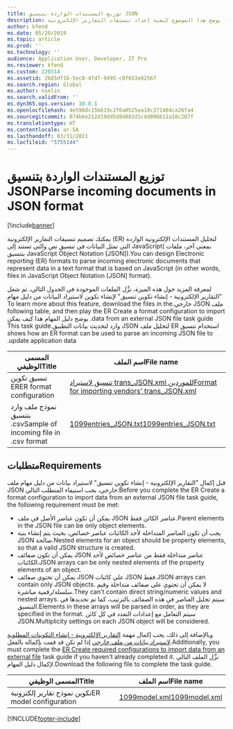 ```yaml
---
title: توزيع المستندات الواردة بتنسيق JSON
description: يوضح هذا الموضوع كيفية إعداد تنسيقات التقارير الإلكترونية (ER) لتحليل المستندات الواردة بتنسيق JavaScript Object Notation (JSON).
author: kfend
ms.date: 05/20/2019
ms.topic: article
ms.prod: ''
ms.technology: ''
audience: Application User, Developer, IT Pro
ms.reviewer: kfend
ms.custom: 220314
ms.assetid: 2685df16-5ec8-4fd7-9495-c0f653e82567
ms.search.region: Global
ms.author: nselin
ms.search.validFrom: ''
ms.dyn365.ops.version: 10.0.1
ms.openlocfilehash: 4e598dc15b619c2f6a0525ea18c371484ca26fa4
ms.sourcegitcommit: 074b6e212d19dd5d84881d1cdd096611a18c207f
ms.translationtype: HT
ms.contentlocale: ar-SA
ms.lasthandoff: 03/31/2021
ms.locfileid: "5755144"
---
```

# <a name="parse-incoming-documents-in-json-format"></a><span data-ttu-id="04343-103">توزيع المستندات الواردة بتنسيق JSON</span><span class="sxs-lookup"><span data-stu-id="04343-103">Parse incoming documents in JSON format</span></span>

[!include[banner](../includes/banner.md)]

<span data-ttu-id="04343-104">يمكنك تصميم تنسيقات التقارير الإلكترونية (ER) لتحليل المستندات الإلكترونية الواردة التي تمثل البيانات في تنسيق نص والتي تستند إلى JavaScript( بمعنى آخر، ملفات بتنسيق JavaScript Object Notation \[JSON\]).</span><span class="sxs-lookup"><span data-stu-id="04343-104">You can design Electronic reporting (ER) formats to parse incoming electronic documents that represent data in a text format that is based on JavaScript (in other words, files in JavaScript Object Notation \[JSON\] format).</span></span>

<span data-ttu-id="04343-105">لمعرفة المزيد حول هذه الميزة، نزِّل الملفات الموجودة في الجدول التالي، ثم شغل "‏‫التقارير الإلكترونية - إنشاء تكوين تنسيق" لإنشاء تكوين لاستيراد البيانات من دليل مهام ملف JSON خارجي.</span><span class="sxs-lookup"><span data-stu-id="04343-105">To learn more about this feature, download the files in the following table, and then play the ER Create a format configuration to import data from an external JSON file task guide.</span></span> <span data-ttu-id="04343-106">يوضح دليل المهام هذا كيف يمكن استخدام تنسيق ER لتحليل ملف JSON وارد لتحديث بيانات التطبيق.</span><span class="sxs-lookup"><span data-stu-id="04343-106">This task guide shows how an ER format can be used to parse an incoming JSON file to update application data.</span></span>

| <span data-ttu-id="04343-107">المسمى الوظيفي</span><span class="sxs-lookup"><span data-stu-id="04343-107">Title</span></span>                                  | <span data-ttu-id="04343-108">اسم الملف</span><span class="sxs-lookup"><span data-stu-id="04343-108">File name</span></span> |
|----------------------------------------|-----------|
| <span data-ttu-id="04343-109">تنسيق تكوين ER</span><span class="sxs-lookup"><span data-stu-id="04343-109">ER format configuration</span></span>                | [<span data-ttu-id="04343-110">تنسيق لاستيراد trans_JSON.xml للموردين</span><span class="sxs-lookup"><span data-stu-id="04343-110">Format for importing vendors' trans_JSON.xml</span></span>](https://go.microsoft.com/fwlink/?linkid=874111) |
| <span data-ttu-id="04343-111">نموذج ملف وارد بتنسيق .csv</span><span class="sxs-lookup"><span data-stu-id="04343-111">Sample of incoming file in .csv format</span></span> | [<span data-ttu-id="04343-112">1099entries_JSON.txt</span><span class="sxs-lookup"><span data-stu-id="04343-112">1099entries_JSON.txt</span></span>](https://go.microsoft.com/fwlink/?linkid=874111) |

## <a name="requirements"></a><span data-ttu-id="04343-113">متطلبات</span><span class="sxs-lookup"><span data-stu-id="04343-113">Requirements</span></span>

<span data-ttu-id="04343-114">قبل إكمال "التقارير الإلكترونية - إنشاء تكوين تنسيق" لاستيراد بيانات من دليل مهام ملف JSON خارجي، يجب استيفاء المتطلب التالي:</span><span class="sxs-lookup"><span data-stu-id="04343-114">Before you complete the ER Create a format configuration to import data from an external JSON file task guide, the following requirement must be met:</span></span>

- <span data-ttu-id="04343-115">يمكن أن تكون عناصر الأصل في ملف JSON عناصر الكائن فقط.</span><span class="sxs-lookup"><span data-stu-id="04343-115">Parent elements in the JSON file can be only object elements.</span></span>
- <span data-ttu-id="04343-116">يجب أن تكون العناصر المتداخلة لأحد الكائنات عناصر خصائص، بحيث يتم إنشاء بنية JSON صالحة.</span><span class="sxs-lookup"><span data-stu-id="04343-116">Nested elements for an object should be property elements, so that a valid JSON structure is created.</span></span>
- <span data-ttu-id="04343-117">يمكن أن تكون صفائف JSON عناصر متداخلة فقط من عناصر خصائص لأحد الكائنات.</span><span class="sxs-lookup"><span data-stu-id="04343-117">JSON arrays can be only nested elements of the property elements of an object.</span></span>
- <span data-ttu-id="04343-118">يمكن أن تحتوي صفائف JSON علي كائنات JSON فقط.</span><span class="sxs-lookup"><span data-stu-id="04343-118">JSON arrays can contain only JSON objects.</span></span> <span data-ttu-id="04343-119">لا يمكن أن تحتوي علي صفائف متداخلة وقيم سلسلة/رقمية مباشرة.</span><span class="sxs-lookup"><span data-stu-id="04343-119">They can't contain direct string/numeric values and nested arrays.</span></span> <span data-ttu-id="04343-120">سيتم تحليل العناصر في هذه الصفائف بالترتيب، كما تم تحديدها في التنسيق.</span><span class="sxs-lookup"><span data-stu-id="04343-120">Elements in these arrays will be parsed in order, as they are specified in the format.</span></span> <span data-ttu-id="04343-121">سيتم التعامل مع إعدادات التعدد في كل كائن JSON.</span><span class="sxs-lookup"><span data-stu-id="04343-121">Multiplicity settings on each JSON object will be considered.</span></span>

<span data-ttu-id="04343-122">وبالإضافة إلى ذلك، يجب إكمال مهمة [التقارير الإلكترونية - إنشاء التكوينات المطلوبة لاستيراد بيانات من ملف خارجي](tasks/er-required-configurations-import-data.md) إذا لم تكن قد قمت بإكماله بالفعل.</span><span class="sxs-lookup"><span data-stu-id="04343-122">Additionally, you must complete the [ER Create required configurations to import data from an external file](tasks/er-required-configurations-import-data.md) task guide if you haven't already completed it.</span></span> <span data-ttu-id="04343-123">نزِّل الملف التالي لإكمال دليل المهام.</span><span class="sxs-lookup"><span data-stu-id="04343-123">Download the following file to complete the task guide.</span></span>

| <span data-ttu-id="04343-124">المسمى الوظيفي</span><span class="sxs-lookup"><span data-stu-id="04343-124">Title</span></span>                  | <span data-ttu-id="04343-125">اسم الملف</span><span class="sxs-lookup"><span data-stu-id="04343-125">File name</span></span> |
|------------------------|-----------|
| <span data-ttu-id="04343-126">تكوين نموذج تقارير إلكترونية</span><span class="sxs-lookup"><span data-stu-id="04343-126">ER model configuration</span></span> | [<span data-ttu-id="04343-127">1099model.xml</span><span class="sxs-lookup"><span data-stu-id="04343-127">1099model.xml</span></span>](https://go.microsoft.com/fwlink/?linkid=874111) |


[!INCLUDE[footer-include](../../../includes/footer-banner.md)]